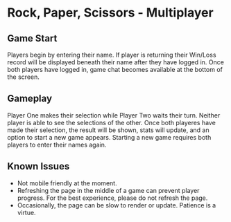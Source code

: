 # Rock, Paper, Scissors - Multiplayer

## Game Start
Players begin by entering their name. If player is returning their Win/Loss record will be displayed beneath their name after they have logged in. Once both players have logged in, game chat becomes available at the bottom of the screen.

## Gameplay
Player One makes their selection while Player Two waits their turn. Neither player is able to see the selections of the other. Once both playeres have made their selection, the result will be shown, stats will update, and an option to start a new game appears. Starting a new game requires both players to enter their names again.

## Known Issues
* Not mobile friendly at the moment.
* Refreshing the page in the middle of a game can prevent player progress. For the best experience, please do not refresh the page.
* Occasionally, the page can be slow to render or update. Patience is a virtue.